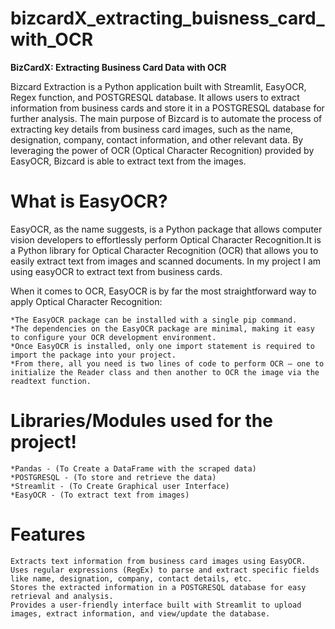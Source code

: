 # bizcardX_extracting_buisness_card_with_OCR
**BizCardX: Extracting Business Card Data with OCR**

Bizcard Extraction is a Python application built with Streamlit, EasyOCR, Regex function, and POSTGRESQL database. It allows users to extract information from business cards and store it in a POSTGRESQL  database for further analysis. The main purpose of Bizcard is to automate the process of extracting key details from business card images, such as the name, designation, company, contact information, and other relevant data. By leveraging the power of OCR (Optical Character Recognition) provided by EasyOCR, Bizcard is able to extract text from the images.

# What is EasyOCR?

EasyOCR, as the name suggests, is a Python package that allows computer vision developers to effortlessly perform Optical Character Recognition.It is a Python library for Optical Character Recognition (OCR) that allows you to easily extract text from images and scanned documents. In my project I am using easyOCR to extract text from business cards.

When it comes to OCR, EasyOCR is by far the most straightforward way to apply Optical Character Recognition:

    *The EasyOCR package can be installed with a single pip command.
    *The dependencies on the EasyOCR package are minimal, making it easy to configure your OCR development environment.
    *Once EasyOCR is installed, only one import statement is required to import the package into your project.
    *From there, all you need is two lines of code to perform OCR — one to initialize the Reader class and then another to OCR the image via the readtext function.

# Libraries/Modules used for the project!

    *Pandas - (To Create a DataFrame with the scraped data)
    *POSTGRESQL - (To store and retrieve the data)
    *Streamlit - (To Create Graphical user Interface)
    *EasyOCR - (To extract text from images)
    
# Features

    Extracts text information from business card images using EasyOCR. 
    Uses regular expressions (RegEx) to parse and extract specific fields like name, designation, company, contact details, etc.
    Stores the extracted information in a POSTGRESQL database for easy retrieval and analysis.
    Provides a user-friendly interface built with Streamlit to upload images, extract information, and view/update the database.
    
